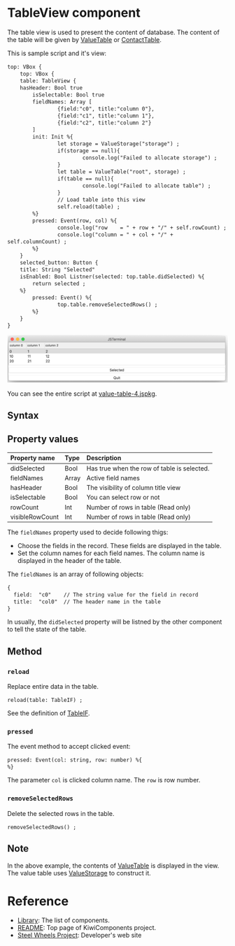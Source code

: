# TableView component
The table view is used to present the content of database. 
The content of the table will be given by [ValueTable](https://github.com/steelwheels/KiwiScript/blob/master/KiwiLibrary/Document/Class/ValueTable.md) or
[ContactTable](https://github.com/steelwheels/KiwiScript/blob/master/KiwiLibrary/Document/Class/ContactTable.md).

This is sample script and it's view:
````
top: VBox {
    top: VBox {
    table: TableView {
	hasHeader: Bool true
        isSelectable: Bool true
        fieldNames: Array [
                {field:"c0", title:"column 0"},
                {field:"c1", title:"column 1"},
                {field:"c2", title:"column 2"}
        ]
        init: Init %{
                let storage = ValueStorage("storage") ;
                if(storage == null){
                        console.log("Failed to allocate storage") ;
                }
                let table = ValueTable("root", storage) ;
                if(table == null){
                        console.log("Failed to allocate table") ;
                }
                // Load table into this view
                self.reload(table) ;
        %}
        pressed: Event(row, col) %{
                console.log("row    = " + row + "/" + self.rowCount) ;
                console.log("column = " + col + "/" + self.columnCount) ;
        %}
    }
    selected_button: Button {
	title: String "Selected"
	isEnabled: Bool Listner(selected: top.table.didSelected) %{
		return selected ;
	%}
        pressed: Event() %{
                top.table.removeSelectedRows() ;
        %}
    }
}
````

![Table View](./Images/table-view.png)

You can see the entire script at [value-table-4.jspkg](https://github.com/steelwheels/JSTerminal/tree/master/Resource/Sample/value-table-4.jspkg).

## Syntax

## Property values
|Property name  |Type   |Description        |
|:--            |:--    |:--                | 
|didSelected    |Bool   |Has true when the row of table is selected. |
|fieldNames     |Array  |Active field names |
|hasHeader      |Bool   |The visibility of column title view|
|isSelectable   |Bool   |You can select row or not |
|rowCount       |Int    |Number of rows in table (Read only)|
|visibleRowCount |Int    |Number of rows in table (Read only)|

The `fieldNames` property used to decide following thigs:
* Choose the fields in the record. These fields are displayed in the table.
* Set the column names for each field names. The column name is displayed in the header of the table.

The `fieldNames` is an array of following objects:
````
{
  field:  "c0"    // The string value for the field in record
  title:  "col0"  // The header name in the table
}
````

In usually, the `didSelected` property will be listned by the other component to tell the state of the table.

## Method

### `reload`
Replace entire data in the table.
```
reload(table: TableIF) ;
```
See the definition of [TableIF](https://github.com/steelwheels/KiwiScript/blob/master/KiwiLibrary/Document/Class/ValueTable.md).

### `pressed`
The event method to accept clicked event:
````
pressed: Event(col: string, row: number) %{
%}
````
The parameter `col` is clicked column name.
The `row` is row number.

### `removeSelectedRows`
Delete the selected rows in the table.
`````
removeSelectedRows() ;
`````

## Note
In the above example, the contents of [ValueTable](https://github.com/steelwheels/KiwiScript/blob/master/KiwiLibrary/Document/Class/ValueTable.md) is displayed in the view.
The value table uses [ValueStorage](https://github.com/steelwheels/KiwiScript/blob/master/KiwiLibrary/Document/Class/ValueStorage.md) to construct it.

# Reference
* [Library](https://github.com/steelwheels/KiwiCompnents/blob/master/Document/Library.md): The list of components. 
* [README](https://github.com/steelwheels/KiwiCompnents): Top page of KiwiComponents project.
* [Steel Wheels Project](https://steelwheels.github.io): Developer's web site

